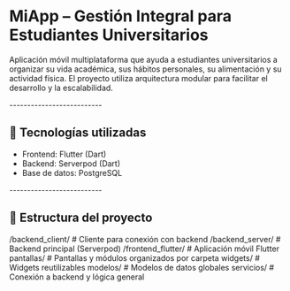
# MiApp – Gestión Integral para Estudiantes Universitarios

Aplicación móvil multiplataforma que ayuda a estudiantes universitarios a organizar su vida académica, sus hábitos personales, su alimentación y su actividad física. El proyecto utiliza arquitectura modular para facilitar el desarrollo y la escalabilidad.

*--------------------------*

## 🚀 Tecnologías utilizadas

- Frontend: Flutter (Dart)
- Backend: Serverpod (Dart)
- Base de datos: PostgreSQL

*--------------------------*

## 📂 Estructura del proyecto
/backend_client/ # Cliente para conexión con backend
/backend_server/ # Backend principal (Serverpod)
/frontend_flutter/ # Aplicación móvil Flutter
  pantallas/ # Pantallas y módulos organizados por carpeta
  widgets/ # Widgets reutilizables
  modelos/ # Modelos de datos globales
  servicios/ # Conexión a backend y lógica general
